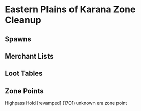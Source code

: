 # Eastern Plains of Karana Zone Cleanup

## Spawns

## Merchant Lists

## Loot Tables

## Zone Points
Highpass Hold [revamped] (1701) unknown era zone point
